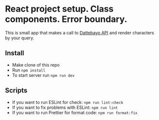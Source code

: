 # React project setup. Class components. Error boundary.

This is small app that makes a call to [Dattebayo API](https://api-dattebayo.vercel.app/) and render characters by your query.

## Install

- Make clone of this repo
- Run ```npm install```
- To start server run ```npm run dev```

## Scripts

- If you want to run ESLint for check: ```npm run lint:check```
- If you want to fix problems with ESLint: ```npm run lint```
- If you want to run Prettier for format code: ```npm run format:fix```
